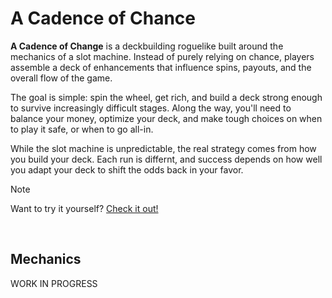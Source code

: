 # A Cadence of Chance

**A Cadence of Change** is a deckbuilding roguelike built around the mechanics of a slot machine. Instead of purely relying on chance, players assemble a deck of enhancements that influence spins, payouts, and the overall flow of the game.

The goal is simple: spin the wheel, get rich, and build a deck strong enough to survive increasingly difficult stages. Along the way, you'll need to balance your money, optimize your deck, and make tough choices on when to play it safe, or when to go all-in.

While the slot machine is unpredictable, the real strategy comes from how you build your deck. Each run is differnt, and success depends on how well you adapt your deck to shift the odds back in your favor.

> [!NOTE]
> Want to try it yourself? 
> [Check it out!](https://cedricrobitaille.github.io/Cadence-of-Chance/)

<br>

## Mechanics

WORK IN PROGRESS
